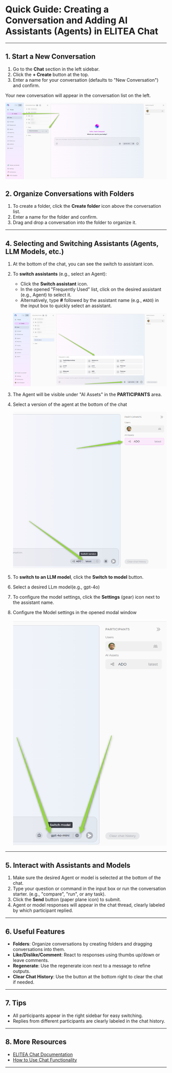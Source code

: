 # Quick Guide: Creating a Conversation and Adding AI Assistants (Agents) in ELITEA Chat

---

## 1. Start a New Conversation

1. Go to the **Chat** section in the left sidebar.
2. Click the **+ Create** button at the top.
3. Enter a name for your conversation (defaults to "New Conversation") and confirm.

Your new conversation will appear in the conversation list on the left.

![Create Conversation](../img/quick-start/create_conversation/chat_create.png)


## 2. Organize Conversations with Folders

1. To create a folder, click the **Create folder** icon above the conversation list.
2. Enter a name for the folder and confirm.
3. Drag and drop a conversation into the folder to organize it.

---

## 4. Selecting and Switching Assistants (Agents, LLM Models, etc.)

1. At the bottom of the chat, you can see the switch to assistant icon.
2. To **switch assistants** (e.g., select an Agent):
    - Click the **Switch assistant** icon.
    - In the opened "Frequently Used" list, click on the desired assistant (e.g., Agent) to select it.
    - Alternatively, type **#** followed by the assistant name (e.g., `#ADO`) in the input box to quickly select an assistant.

   ![Add an Assistans](../img/quick-start/create_conversation/add_assistans.png)

3. The Agent will be visible under "AI Assets" in the **PARTICIPANTS** area.
4. Select a version of the agent at the bottom of the chat

   ![Agent](../img/quick-start/create_conversation/agent.png)

5. To **switch to an LLM model**, click the **Switch to model** button.
6. Select a desired LLm model(e.g., gpt-4o)
7. To configure the model settings, click the **Settings** (gear) icon next to the assistant name.
8. Configure the Model settings in the opened modal 
 window

    ![LLM Settings](../img/quick-start/create_conversation/llm.png)

---

## 5. Interact with Assistants and Models

1. Make sure the desired Agent or model is selected at the bottom of the chat.
2. Type your question or command in the input box or run the conversation starter. (e.g., "compare", "run", or any task).
3. Click the **Send** button (paper plane icon) to submit.
4. Agent or model responses will appear in the chat thread, clearly labeled by which participant replied.

---

## 6. Useful Features

- **Folders**: Organize conversations by creating folders and dragging conversations into them.
- **Like/Dislike/Comment**: React to responses using thumbs up/down or leave comments.
- **Regenerate**: Use the regenerate icon next to a message to refine outputs.
- **Clear Chat History**: Use the button at the bottom right to clear the chat if needed.

---

## 7. Tips

- All participants appear in the right sidebar for easy switching.
- Replies from different participants are clearly labeled in the chat history.

---

## 8. More Resources
 
- [ELITEA Chat Documentation](../platform-documentation/menus/chat.md)
- [How to Use Chat Functionality](how-to-use-chat-functionality.md)


---
